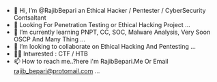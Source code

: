 - 👋 Hi, I’m @RajibBepari an Ethical Hacker / Pentester / CyberSecurity Contsaltant 
- 👀 Looking For Penetration Testing or Ethical Hacking Project ...
- 🌱 I’m currently learning PNPT, CC, SOC, Malware Analysis, Very Soon OSCP And Many Thing ...
- 💞️ I’m looking to collaborate on Ethical Hacking And Pentesting ...
- 🐱‍💻 Intwrested : CTF / HTB
- 📫 How to reach me..?here i'm RajibBepari.Me Or Email rajib_bepari@protomail.com ...

<!---
RajibBepari/RajibBepari is a ✨ special ✨ repository because its `README.md` (this file) appears on your GitHub profile.
You can click the Preview link to take a look at your changes.
--->
